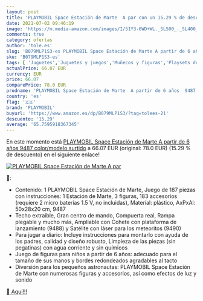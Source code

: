 ```yaml
---
layout: post
title: 'PLAYMOBIL Space Estación de Marte  A par con un 15.29 % de descuento'
date: 2021-07-02 09:46:19
image: 'https://m.media-amazon.com/images/I/51Y3-6WD+WL._SL500_._SL400_.jpg'
comments: true
category: ofertas
author: 'tole.es'
slug: 'B079MLP1S3-es PLAYMOBIL Space Estación de Marte A partir de 6 años 9487...'
sku: 'B079MLP1S3-es'
tags: [ 'Juguetes','Juguetes y juegos','Muñecos y figuras','Playsets de figuras de juguete para niños','playmobil', ]
actualPrice: 66.07 EUR
currency: EUR
price: 66.07
comparePrice: 78.0 EUR
prodname: 'PLAYMOBIL Space Estación de Marte  A partir de 6 años  9487    color/modelo surtido'
country: 'es'
flag: '🇪🇸'
brand: 'PLAYMOBIL'
buyurl: 'https://www.amazon.es/dp/B079MLP1S3/?tag=tolees-21'
descuento: '15.29'
average: '65.7595918367345'
---
```


En este momento está [PLAYMOBIL Space Estación de Marte  A partir de 6 años  9487    color/modelo surtido](https://www.amazon.es/dp/B079MLP1S3/?tag=tolees-21) a 66.07 EUR (original: 78.0 EUR) (15.29 %  de descuento) en el siguiente enlace!

[![PLAYMOBIL Space Estación de Marte  A par](https://m.media-amazon.com/images/I/51Y3-6WD+WL._SL500_._SL400_.jpg)](https://www.amazon.es/dp/B079MLP1S3/?tag=tolees-21)

🔎:

- Contenido: 1 PLAYMOBIL Space Estación de Marte, Juego de 187 piezas con instrucciones: 1 Estación de Marte, 3 figuras, 183 accesorios (requiere 2 micro baterías 1.5 V, no incluidas), Material: plástico, AxPxAl: 50x28x20 cm, 9487
- Techo extraíble, Gran centro de mando, Compuerta real, Rampa plegable y mucho más, Ampliable con Cohete con plataforma de lanzamiento (9488) y Satélite con láser para los meteoritos (9490)
- Para jugar a diario: Incluye instrucciones para montarlo con ayuda de los padres, calidad y diseño robusto, Limpieza de las piezas (sin pegatinas) con agua corriente y sin químicos
- Juego de figuras para niños a partir de 6 años: adecuado para el tamaño de sus manos y bordes redondeados agradables al tacto
- Diversión para los pequeños astronautas: PLAYMOBIL Space Estación de Marte con numerosas figuras y accesorios, así como efectos de luz y sonido

[🛒 Aquí!!!](https://www.amazon.es/dp/B079MLP1S3/?tag=tolees-21)
